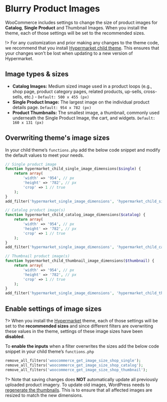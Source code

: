 # Blurry Product Images

WooCommerce includes settings to change the size of product images for **Catalog**, **Single Product** and Thumbnail Images. When you install the theme, each of those settings will be set to the recommended sizes.

!> For any customization and prior making any changes to the theme code, we recommend that you install [Hypermarket child theme](install-hypermarket-wordpress-child-theme). This ensures that your changes won’t be lost when updating to a new version of Hypermarket.

## Image types & sizes

* **Catalog Images:** Medium sized image used in a product loops (e.g., shop page, product category pages, related products, up-sells, cross-sells, etc.) - ```Default: 500 x 455 (px)```
* **Single Product Image:** The largest image on the individual product details page. ```Default: 954 x 782 (px)```
* **Product Thumbnails:** The smallest image, a thumbnail, commonly used underneath the Single Product Image, the cart, and widgets. ```Default: 160 x 131 (px)```

## Overwriting theme's image sizes

In your child theme’s ```functions.php``` add the below code snippet and modify the default values to meet your needs.

```php
// Single product image
function hypermarket_child_single_image_dimensions($single) {
	return array(
		'width' => '954', // px
		'height' => '782', // px
		'crop' => 1 // true
	);
}
add_filter('hypermarket_single_image_dimensions', 'hypermarket_child_single_image_dimensions', 10, 1);

// Catalog product image(s)
function hypermarket_child_catalog_image_dimensions($catalog) {
	return array(
		'width' => '954', // px
		'height' => '782', // px
		'crop' => 1 // true
	);
}
add_filter('hypermarket_single_image_dimensions', 'hypermarket_child_catalog_image_dimensions', 10, 1);

// Thumbnail product image(s)
function hypermarket_child_thumbnail_image_dimensions($thumbnail) {
	return array(
		'width' => '954', // px
		'height' => '782', // px
		'crop' => 1 // true
	);
}
add_filter('hypermarket_single_image_dimensions', 'hypermarket_child_thumbnail_image_dimensions', 10, 1);
```

## Enable settings of image sizes

?> When you install the [Hypermarket](https://wordpress.org/themes/hypermarket) theme, each of those settings will be set to the **recommended sizes** and since different filters are overwriting these values in the theme, settings of these image sizes have been **disabled**.

To **enable the inputs** when a filter overwrites the sizes add the below code snippet in your child theme’s ```functions.php```

```php
remove_all_filters('woocommerce_get_image_size_shop_single');
remove_all_filters('woocommerce_get_image_size_shop_catalog');
remove_all_filters('woocommerce_get_image_size_shop_thumbnail');
```

?> Note that saving changes does **NOT** automatically update all previously uploaded product imagery. To update old images, WordPress needs to [regenerate the thumbnails](http://wordpress.org/extend/plugins/regenerate-thumbnails). This is to ensure that all affected images are resized to match the new dimensions.
